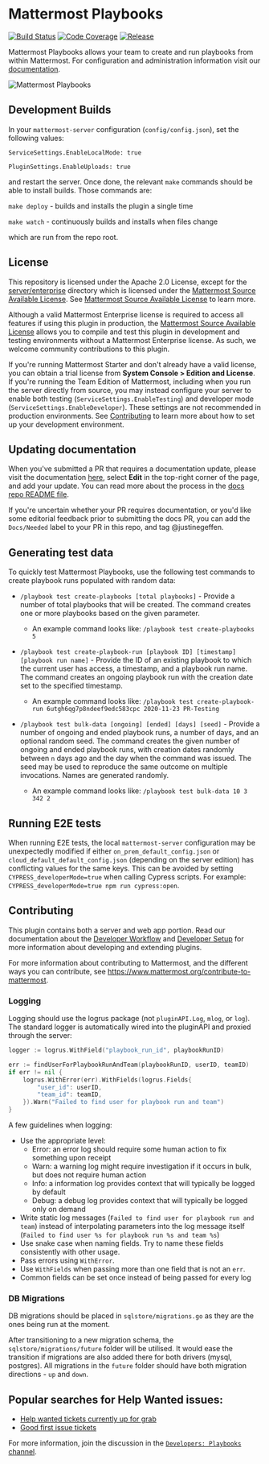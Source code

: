 # Mattermost Playbooks

[![Build Status](https://img.shields.io/circleci/project/github/mattermost/mattermost-plugin-playbooks/master.svg)](https://circleci.com/gh/mattermost/mattermost-plugin-playbooks)
[![Code Coverage](https://img.shields.io/codecov/c/github/mattermost/mattermost-plugin-playbooks/master.svg)](https://codecov.io/gh/mattermost/mattermost-plugin-playbooks)
[![Release](https://img.shields.io/github/v/release/mattermost/mattermost-plugin-playbooks)](https://github.com/mattermost/mattermost-plugin-playbooks/releases/latest)

Mattermost Playbooks allows your team to create and run playbooks from within Mattermost. For configuration and administration information visit our [documentation](https://docs.mattermost.com/administration/devops-command-center.html).

![Mattermost Playbooks](assets/incident_response.png)

## Development Builds
In your `mattermost-server` configuration (`config/config.json`), set the following values:

`ServiceSettings.EnableLocalMode: true`

`PluginSettings.EnableUploads: true`

and restart the server. Once done, the relevant `make` commands should be able to install builds. Those commands are:

`make deploy` - builds and installs the plugin a single time

`make watch` - continuously builds and installs when files change

which are run from the repo root.

## License

This repository is licensed under the Apache 2.0 License, except for the [server/enterprise](server/enterprise) directory which is licensed under the [Mattermost Source Available License](LICENSE.enterprise). See [Mattermost Source Available License](https://docs.mattermost.com/overview/faq.html#mattermost-source-available-license) to learn more.

Although a valid Mattermost Enterprise license is required to access all features if using this plugin in production, the [Mattermost Source Available License](LICENSE) allows you to compile and test this plugin in development and testing environments without a Mattermost Enterprise license. As such, we welcome community contributions to this plugin.

If you're running Mattermost Starter and don't already have a valid license, you can obtain a trial license from **System Console > Edition and License**. If you're running the Team Edition of Mattermost, including when you run the server directly from source, you may instead configure your server to enable both testing (`ServiceSettings.EnableTesting`) and developer mode (`ServiceSettings.EnableDeveloper`). These settings are not recommended in production environments. See [Contributing](#contributing) to learn more about how to set up your development environment.

## Updating documentation

When you've submitted a PR that requires a documentation update, please visit the documentation [here](https://docs.mattermost.com/administration/devops-command-center.html), select **Edit** in the top-right corner of the page, and add your update. You can read more about the process in the [docs repo README file](https://github.com/mattermost/docs).

If you're uncertain whether your PR requires documentation, or you'd like some editorial feedback prior to submitting the docs PR, you can add the `Docs/Needed` label to your PR in this repo, and tag @justinegeffen.

## Generating test data

To quickly test Mattermost Playbooks, use the following test commands to create playbook runs populated with random data:

- `/playbook test create-playbooks [total playbooks]` - Provide a number of total playbooks that will be created. The command creates one or more playbooks based on the given parameter.

  * An example command looks like: `/playbook test create-playbooks 5`

- `/playbook test create-playbook-run [playbook ID] [timestamp] [playbook run name]` - Provide the ID of an existing playbook to which the current user has access, a timestamp, and a playbook run name. The command creates an ongoing playbook run with the creation date set to the specified timestamp.

  * An example command looks like: `/playbook test create-playbook-run 6utgh6qg7p8ndeef9edc583cpc 2020-11-23 PR-Testing`

- `/playbook test bulk-data [ongoing] [ended] [days] [seed]` - Provide a number of ongoing and ended playbook runs, a number of days, and an optional random seed. The command creates the given number of ongoing and ended playbook runs, with creation dates randomly between `n` days ago and the day when the command was issued. The seed may be used to reproduce the same outcome on multiple invocations. Names are generated randomly.

  * An example command looks like: `/playbook test bulk-data 10 3 342 2`

## Running E2E tests

When running E2E tests, the local `mattermost-server` configuration may be unexpectedly modified if either `on_prem_default_config.json` or `cloud_default_default_config.json` (depending on the server edition) has conflicting values for the same keys. This can be avoided by setting `CYPRESS_developerMode=true` when calling Cypress scripts. For example: `CYPRESS_developerMode=true npm run cypress:open`.

## Contributing

This plugin contains both a server and web app portion. Read our documentation about the [Developer Workflow](https://developers.mattermost.com/extend/plugins/developer-workflow/) and [Developer Setup](https://developers.mattermost.com/extend/plugins/developer-setup/) for more information about developing and extending plugins.

For more information about contributing to Mattermost, and the different ways you can contribute, see https://www.mattermost.org/contribute-to-mattermost.

### Logging

Logging should use the logrus package (not `pluginAPI.Log`, `mlog`, or `log`). The standard logger is automatically wired into the pluginAPI and proxied through the server:

```go
logger := logrus.WithField("playbook_run_id", playbookRunID)

err := findUserForPlaybookRunAndTeam(playbookRunID, userID, teamID)
if err != nil {
    logrus.WithError(err).WithFields(logrus.Fields{
        "user_id": userID,
        "team_id": teamID,
    }).Warn("Failed to find user for playbook run and team")
}
```

A few guidelines when logging:
* Use the appropriate level:
  * Error: an error log should require some human action to fix something upon receipt
  * Warn: a warning log might require investigation if it occurs in bulk, but does not require human action
  * Info: a information log provides context that will typically be logged by default
  * Debug: a debug log provides context that will typically be logged only on demand
* Write static log messages (`Failed to find user for playbook run and team`) instead of interpolating parameters into the log message itself (`Failed to find user %s for playbook run %s and team %s`)
* Use snake case when naming fields. Try to name these fields consistently with other usage.
* Pass errors using `WithError`.
* Use `WithFields` when passing more than one field that is not an `err`.
* Common fields can be set once instead of being passed for every log

### DB Migrations

DB migrations should be placed in `sqlstore/migrations.go` as they are the ones being run at the moment.

After transitioning to a new migration schema, the `sqlstore/migrations/future` folder will be utilised.
It would ease the transition if migrations are also added there for both drivers (mysql, postgres).
All migrations in the `future` folder should have both migration directions - `up` and `down`.

## Popular searches for Help Wanted issues:

* [Help wanted tickets currently up for grab](https://github.com/mattermost/mattermost-server/issues?q=is%3Aopen+is%3Aissue+label%3AArea%2FPlaybooks+label%3A%22Up+For+Grabs%22)
* [Good first issue tickets](https://github.com/mattermost/mattermost-server/issues?q=is%3Aopen+is%3Aissue+label%3AArea%2FPlaybooks+label%3A%22Good+First+Issue%22+label%3A%22Up+For+Grabs%22)

For more information, join the discussion in the [`Developers: Playbooks` channel](https://community.mattermost.com/core/channels/developers-playbooks).
